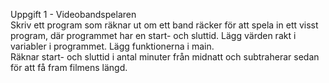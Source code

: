 Uppgift 1 - Videobandspelaren  
Skriv ett program som räknar ut om ett band räcker för att spela in ett visst program, där programmet har en start- och sluttid. Lägg värden rakt i variabler i programmet. Lägg funktionerna i main.  
Räknar start- och sluttid i antal minuter från midnatt och subtraherar sedan för att få fram filmens längd.